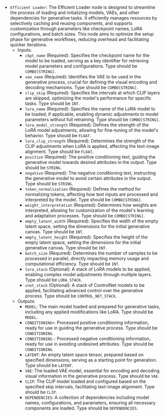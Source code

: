 - `Efficient Loader`: The Efficient Loader node is designed to streamline the process of loading and initializing models, VAEs, and other dependencies for generative tasks. It efficiently manages resources by selectively caching and reusing components, and supports customization through parameters like checkpoint names, LoRA configurations, and batch sizes. This node aims to optimize the setup phase for generative workflows, reducing overhead and facilitating quicker iterations.
    - Inputs:
        - `ckpt_name` (Required): Specifies the checkpoint name for the model to be loaded, serving as a key identifier for retrieving model parameters and configurations. Type should be `COMBO[STRING]`.
        - `vae_name` (Required): Identifies the VAE to be used in the generative process, crucial for defining the visual encoding and decoding mechanisms. Type should be `COMBO[STRING]`.
        - `clip_skip` (Required): Specifies the intervals at which CLIP layers are skipped, optimizing the model's performance for specific tasks. Type should be `INT`.
        - `lora_name` (Required): Specifies the name of the LoRA model to be loaded, if applicable, enabling dynamic adjustments to model parameters without full retraining. Type should be `COMBO[STRING]`.
        - `lora_model_strength` (Required): Defines the strength of the LoRA model adjustments, allowing for fine-tuning of the model's behavior. Type should be `FLOAT`.
        - `lora_clip_strength` (Required): Determines the strength of the CLIP adjustments when LoRA is applied, affecting the text-image alignment. Type should be `FLOAT`.
        - `positive` (Required): The positive conditioning text, guiding the generative model towards desired attributes in the output. Type should be `STRING`.
        - `negative` (Required): The negative conditioning text, instructing the generative model to avoid certain attributes in the output. Type should be `STRING`.
        - `token_normalization` (Required): Defines the method for normalizing tokens, affecting how text inputs are processed and interpreted by the model. Type should be `COMBO[STRING]`.
        - `weight_interpretation` (Required): Determines how weights are interpreted, allowing for customization of the model's learning and adaptation processes. Type should be `COMBO[STRING]`.
        - `empty_latent_width` (Required): Specifies the width of the empty latent space, setting the dimensions for the initial generative canvas. Type should be `INT`.
        - `empty_latent_height` (Required): Specifies the height of the empty latent space, setting the dimensions for the initial generative canvas. Type should be `INT`.
        - `batch_size` (Required): Determines the number of samples to be processed in parallel, directly impacting memory usage and computational efficiency. Type should be `INT`.
        - `lora_stack` (Optional): A stack of LoRA models to be applied, enabling complex model adjustments through multiple layers. Type should be `LORA_STACK`.
        - `cnet_stack` (Optional): A stack of ControlNet models to be applied, facilitating advanced control over the generative process. Type should be `CONTROL_NET_STACK`.
    - Outputs:
        - `MODEL`: The main model loaded and prepared for generative tasks, including any applied modifications like LoRA. Type should be `MODEL`.
        - `CONDITIONING+`: Processed positive conditioning information, ready for use in guiding the generative process. Type should be `CONDITIONING`.
        - `CONDITIONING-`: Processed negative conditioning information, ready for use in avoiding undesired attributes. Type should be `CONDITIONING`.
        - `LATENT`: An empty latent space tensor, prepared based on specified dimensions, serving as a starting point for generation. Type should be `LATENT`.
        - `VAE`: The loaded VAE model, essential for encoding and decoding visual information in the generative process. Type should be `VAE`.
        - `CLIP`: The CLIP model loaded and configured based on the specified skip intervals, facilitating text-image alignment. Type should be `CLIP`.
        - `DEPENDENCIES`: A collection of dependencies including model names, configurations, and parameters, ensuring all necessary components are loaded. Type should be `DEPENDENCIES`.
